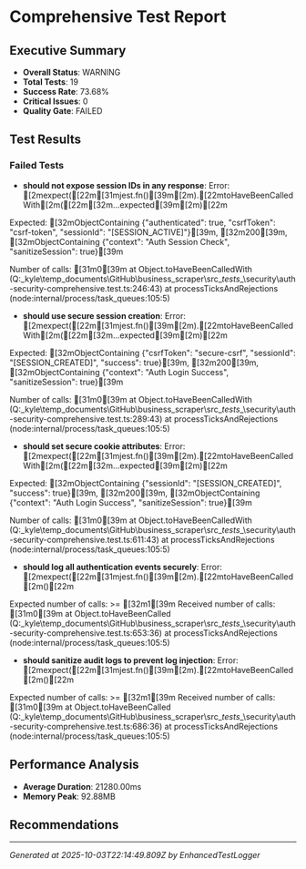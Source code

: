 # Comprehensive Test Report

## Executive Summary
- **Overall Status**: WARNING
- **Total Tests**: 19
- **Success Rate**: 73.68%
- **Critical Issues**: 0
- **Quality Gate**: FAILED

## Test Results
### Failed Tests
- **should not expose session IDs in any response**: Error: [2mexpect([22m[31mjest.fn()[39m[2m).[22mtoHaveBeenCalledWith[2m([22m[32m...expected[39m[2m)[22m

Expected: [32mObjectContaining {"authenticated": true, "csrfToken": "csrf-token", "sessionId": "[SESSION_ACTIVE]"}[39m, [32m200[39m, [32mObjectContaining {"context": "Auth Session Check", "sanitizeSession": true}[39m

Number of calls: [31m0[39m
    at Object.toHaveBeenCalledWith (Q:\_kyle\temp_documents\GitHub\business_scraper\src\__tests__\security\auth-security-comprehensive.test.ts:246:43)
    at processTicksAndRejections (node:internal/process/task_queues:105:5)
- **should use secure session creation**: Error: [2mexpect([22m[31mjest.fn()[39m[2m).[22mtoHaveBeenCalledWith[2m([22m[32m...expected[39m[2m)[22m

Expected: [32mObjectContaining {"csrfToken": "secure-csrf", "sessionId": "[SESSION_CREATED]", "success": true}[39m, [32m200[39m, [32mObjectContaining {"context": "Auth Login Success", "sanitizeSession": true}[39m

Number of calls: [31m0[39m
    at Object.toHaveBeenCalledWith (Q:\_kyle\temp_documents\GitHub\business_scraper\src\__tests__\security\auth-security-comprehensive.test.ts:289:43)
    at processTicksAndRejections (node:internal/process/task_queues:105:5)
- **should set secure cookie attributes**: Error: [2mexpect([22m[31mjest.fn()[39m[2m).[22mtoHaveBeenCalledWith[2m([22m[32m...expected[39m[2m)[22m

Expected: [32mObjectContaining {"sessionId": "[SESSION_CREATED]", "success": true}[39m, [32m200[39m, [32mObjectContaining {"context": "Auth Login Success", "sanitizeSession": true}[39m

Number of calls: [31m0[39m
    at Object.toHaveBeenCalledWith (Q:\_kyle\temp_documents\GitHub\business_scraper\src\__tests__\security\auth-security-comprehensive.test.ts:611:43)
    at processTicksAndRejections (node:internal/process/task_queues:105:5)
- **should log all authentication events securely**: Error: [2mexpect([22m[31mjest.fn()[39m[2m).[22mtoHaveBeenCalled[2m()[22m

Expected number of calls: >= [32m1[39m
Received number of calls:    [31m0[39m
    at Object.toHaveBeenCalled (Q:\_kyle\temp_documents\GitHub\business_scraper\src\__tests__\security\auth-security-comprehensive.test.ts:653:36)
    at processTicksAndRejections (node:internal/process/task_queues:105:5)
- **should sanitize audit logs to prevent log injection**: Error: [2mexpect([22m[31mjest.fn()[39m[2m).[22mtoHaveBeenCalled[2m()[22m

Expected number of calls: >= [32m1[39m
Received number of calls:    [31m0[39m
    at Object.toHaveBeenCalled (Q:\_kyle\temp_documents\GitHub\business_scraper\src\__tests__\security\auth-security-comprehensive.test.ts:686:36)
    at processTicksAndRejections (node:internal/process/task_queues:105:5)

## Performance Analysis
- **Average Duration**: 21280.00ms
- **Memory Peak**: 92.88MB

## Recommendations


---
*Generated at 2025-10-03T22:14:49.809Z by EnhancedTestLogger*